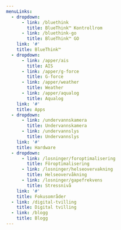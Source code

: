 ```yaml
---
menuLinks:
  - dropdown:
      - link: /bluethink
        title: BlueThink™ Kontrollrom
      - link: /bluethink-go
        title: BlueThink™ GO
    link: '#'
    title: BlueThink™
  - dropdown:
      - link: /apper/ais
        title: AIS
      - link: /apper/g-force
        title: G-force
      - link: /apper/weather
        title: Weather
      - link: /apper/aqualog
        title: Aqualog
    link: '#'
    title: Apps
  - dropdown:
      - link: /undervannskamera
        title: Undervannskamera
      - link: /undervannslys
        title: Undervannslys
    link: '#'
    title: Hardware
  - dropdown:
      - link: /losninger/foroptimalisering
        title: Fôroptimalisering
      - link: /losninger/helseovervakning
        title: Helseovervåkning
      - link: /losninger/gapefrekvens
        title: Stressnivå
    link: '#'
    title: Fokusområder
  - link: /digital-tvilling
    title: Digital tvilling
  - link: /blogg
    title: Blogg
---
```


